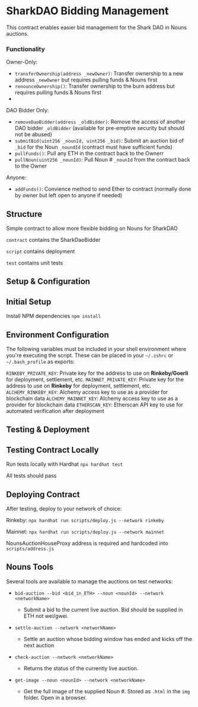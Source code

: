 # SharkDAO Bidding Management

This contract enables easier bid management for the Shark DAO in Nouns auctions.

### Functionality

Owner-Only:
 - `transferOwnership(address _newOwner)`: Transfer ownership to a new address `_newOwner` but requires pulling funds & Nouns first
 - `renounceOwnership()`: Transfer ownership to the burn address but requires pulling funds & Nouns first
 - 

DAO Bidder Only:
 - `removeDaoBidder(address _oldBidder)`: Remove the access of another DAO bidder `_oldBidder` (available for pre-emptive security but should not be abused)
 - `submitBid(uint256 _nounId, uint256 _bid)`: Submit an auction bid of `_bid` for the Noun `_noundId` (contract must have sufficient funds)
 - `pullFunds()`: Pull any ETH in the contract back to the Ownerr
 - `pullNoun(uint256 _nounId)`: Pull Noun # `_nounId` from the contract back to the Owner

Anyone:
 - `addFunds()`: Convience method to send Ether to contract (normally done by owner but left open to anyone if needed)

## Structure

Simple contract to allow more flexible bidding on Nouns for SharkDAO

`contract` contains the SharkDaoBidder

`script` contains deployment

`test` contains unit tests


## Setup & Configuration

## Initial Setup

Install NPM dependencies `npm install`

## Environment Configuration

The following variables must be included in your shell environment where you're executing the script. These can be placed in your `~/.zshrc` or `~/.bash_profile` as exports:

`RINKEBY_PRIVATE_KEY`: Private key for the address to use on **Rinkeby/Goerli** for deployment, settlement, etc.
`MAINNET_PRIVATE_KEY`: Private key for the address to use on **Rinkeby** for deployment, settlement, etc.
`ALCHEMY_RINKEBY_KEY`: Alchemy access key to use as a provider for blockchain data
`ALCHEMY_MAINNET_KEY`: Alchemy access key to use as a provider for blockchain data
`ETHERSCAN_KEY`: Etherscan API key to use for automated verification after deployment


## Testing & Deployment

## Testing Contract Locally

Run tests locally with Hardhat `npx hardhat test`

All tests should pass


## Deploying Contract

After testing, deploy to your network of choice:

Rinkeby: `npx hardhat run scripts/deploy.js --network rinkeby`

Mainnet: `npx hardhat run scripts/deploy.js --network mainnet`

NounsAuctionHouseProxy address is required and hardcoded into `scripts/address.js`


## Nouns Tools

Several tools are available to manage the auctions on test networks:

- `bid-auction --bid <bid_in_ETH> --noun <nounId> --network <networkName>`
  - Submit a bid to the current live auction. Bid should be supplied in ETH not wei/gwei.

- `settle-auction --network <networkName>`
  - Settle an auction whose bidding window has ended and kicks off the next auction

- `check-auction --network <networkName>`
  - Returns the status of the currently live auction.

- `get-image --noun <nounId> --network <networkName>`
  - Get the full image of the supplied Noun #. Stored as `.html` in the `img` folder. Open in a browser.
